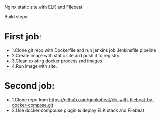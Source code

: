 Nginx static site with ELK and Filebeat

Build steps:

# First job:
- 1.Clone git repo with Dockerfile and run jenkins job Jenkinsfile pipeline
- 2.Create image with static site and push it to registry
- 3.Clean existing docker process and images
- 4.Run image with site.


# Second job:
- 1.Clone repo from https://github.com/gnokoheat/elk-with-filebeat-by-docker-compose.git
- 2.Use docker-compouse plugin to deploy ELK stack and Filebeat

